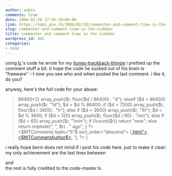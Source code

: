 ```yaml
---
author: admin
comments: true
date: 2004-02-20 17:59:39+00:00
link: https://habi.gna.ch/2004/02/20/commenter-and-comment-time-in-the-sidebar/
slug: commenter-and-comment-time-in-the-sidebar
title: commenter and comment time in the sidebar
wordpress_id: 441
categories:
- none
---
```


using [b.](http://www.bernhardseefeld.ch/)'s code he wrote for my [itunes-trackback-thingie](https://habi.gna.ch/blog/archives/000129.html) i prettied up the comment stuff a bit. (i hope the code he sucked out of his brain is "freeware" :-)
now you see who and when posted the last comment.
i like it, do you?

anyway, here's the full code for your abuse:


<blockquote><?php
function datediff2($datestr)
{
  $r = array();
  $d = time() - strtotime($datestr);
  if ($d > 86400*2)
    array_push($r, floor($d / 86400) . "d");
  elseif ($d > 86400)
    array_push($r, "1d");
  $d = $d % 86400;
  if ($d > 7200)
    array_push($r, floor($d / 3600) . "h");
  else if ($d > 3600)
    array_push($r, "1h");
  $d = $d % 3600;
  if ($d > 120)
    array_push($r, floor($d / 60) . "min");
  else if ($d > 60)
    array_push($r, "1min");
  if (!count($r))
    return "now";
  else
    return implode(", ", $r) . " ago";
}
?>

<div class="side">
<$MTComments lastn="5"$ sort_order="descend">
[<a href="<$MTBlogArchiveURL$><$MTCommentEntryID pad="1"$>.html"><$MTCommentAuthor$></a>, <? echo datediff2('<$MTCommentDate format="%Y-%m-%d %H:%M:%S"$>'); ?>
]<br />
</MTComments>
</div></blockquote>



i really hope berni does not mind if i post his code here.
just to make it clear: my only achievement are the last lines between <div class="side"> and </div> the rest is fully credited to the code-master b.
